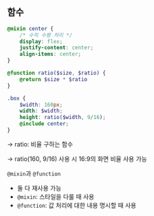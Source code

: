 ## 함수

```scss
@mixin center {
    /* 수직 수평 처리 */
    display: flex;
    justify-content: center;
    align-items: center;
}

@function ratio($size, $ratio) {
    @return $size * $ratio
}

.box {
    $width: 160px;
    width: $width;
    height: ratio($width, 9/16);
    @include center;
}
```

→ ratio: 비율 구하는 함수

→ ratio(160, 9/16) 사용 시 16:9의 화면 비율 사용 가능

`@mixin`과 `@function`

- 둘 다 재사용 가능
- `@mixin`: 스타일을 다룰 때 사용
- `@function`: 값 처리에 대한 내용 명시할 때 사용